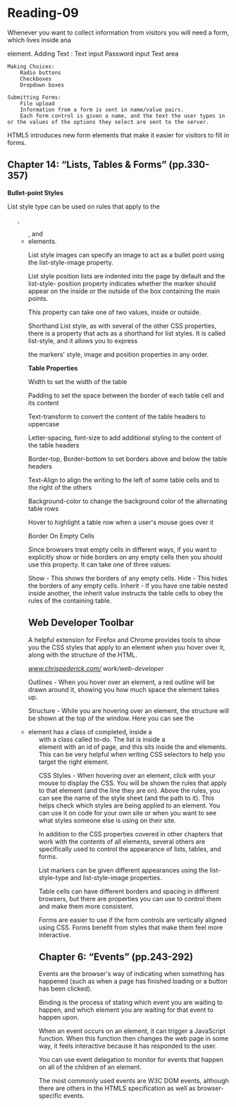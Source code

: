 # Reading-09

Whenever you want to collect information from visitors you will need a form, which lives inside ana <form> element.
    Adding Text :
        Text input
        Password input
        Text area

    Making Choices:
        Radio buttons
        Checkboxes
        Dropdown boxes

    Submitting Forms:
        File upload
        Information from a form is sent in name/value pairs.
        Each form control is given a name, and the text the user types in or the values of the options they select are sent to the server.

HTML5 introduces new form elements that make it easier for visitors to fill in forms.

## Chapter 14: “Lists, Tables & Forms” (pp.330-357)

**Bullet-point Styles**

List style type can be used on rules that apply to the <ol>, <ul>, and <li> elements.

List style images can specify an image to act as a bullet point using the list-style-image property.

List style position lists are indented into the page by default and the list-style- position property indicates whether the marker should appear on the inside or the outside of the box containing the main points.

This property can take one of two values, inside or outside.

Shorthand List style, as with several of the other CSS properties, there is a property that acts as a shorthand for list styles. It is called list-style, and it allows you to express

the markers' style, image and position properties in any order.

**Table Properties**

Width to set the width of the table

Padding to set the space between the border of each table cell and its content

Text-transform to convert the content of the table headers to uppercase

Letter-spacing, font-size to add additional styling to the content of the table headers

Border-top, Border-bottom to set borders above and below the table headers

Text-Align to align the writing to the left of some table cells and to the right of the others

Background-color to change the background color of the alternating table rows

Hover to highlight a table row when a user's mouse goes over it

Border On Empty Cells

Since browsers treat empty cells in different ways, if you want to explicitly show or hide borders on any empty cells then you should use this property. It can take one of three values:

Show - This shows the borders of any empty cells.
Hide - This hides the borders of any empty cells.
Inherit - If you have one table nested inside another, the inherit value instructs the table cells to obey the rules of the containing table.

## Web Developer Toolbar

A helpful extension for Firefox and Chrome provides tools to show you the CSS styles that apply to an element when you hover over it, along with the structure of the HTML.

*www.chrispederick.com/ work/web-developer*

Outlines - When you hover over an element, a red outline will be drawn around it, showing you how much space the element takes up.

Structure - While you are hovering over an element, the structure will be shown at the top of the window. Here you can see the <li> element has a class of completed, inside a <ul> with a class called to-do. The list is inside a <div> element with an id of page, and this sits inside the <body> and <html> elements. This can be very helpful when writing CSS selectors to help you target the right element.

CSS Styles - When hovering over an element, click with your mouse to display the CSS. You will be shown the rules that apply to that element (and the line they are on). Above the rules, you can see the name of the style sheet (and the path to it). This helps check which styles are being applied to an element. You can use it on code for your own site or when you want to see what styles someone else is using on their site.

In addition to the CSS properties covered in other chapters that work with the contents of all elements, several others are specifically used to control the appearance of lists, tables, and forms.

List markers can be given different appearances using the list-style-type and list-style-image properties.

Table cells can have different borders and spacing in different browsers, but there are properties you can use to control them and make them more consistent.

Forms are easier to use if the form controls are vertically aligned using CSS.
Forms benefit from styles that make them feel more interactive.

## Chapter 6: “Events” (pp.243-292)

Events are the browser's way of indicating when something has happened (such as when a page has finished loading or a button has been clicked).

Binding is the process of stating which event you are waiting to happen, and which element you are waiting for that event to happen upon.

When an event occurs on an element, it can trigger a JavaScript function. When this function then changes the web page in some way, it feels interactive because it has responded to the user.

You can use event delegation to monitor for events that happen on all of the children of an element.

The most commonly used events are W3C DOM events, although there are others in the HTMLS specification as well as browser-specific events.